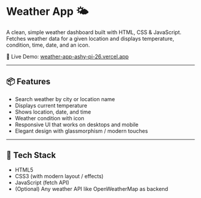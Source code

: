 # Weather App 🌤️

A clean, simple weather dashboard built with HTML, CSS & JavaScript.  
Fetches weather data for a given location and displays temperature, condition, time, date, and an icon.

🔗 Live Demo: [weather-app-ashy-pi-26.vercel.app](https://weather-app-ashy-pi-26.vercel.app/)

---

## 📦 Features

- Search weather by city or location name  
- Displays current temperature  
- Shows location, date, and time  
- Weather condition with icon  
- Responsive UI that works on desktops and mobile  
- Elegant design with glassmorphism / modern touches  

---

## 🧰 Tech Stack

- HTML5  
- CSS3 (with modern layout / effects)  
- JavaScript (fetch API)  
- (Optional) Any weather API like OpenWeatherMap as backend  


